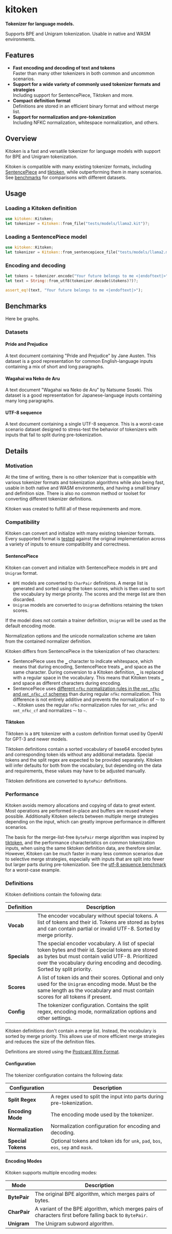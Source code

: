 # kitoken

**Tokenizer for language models.**

Supports BPE and Unigram tokenization. Usable in native and WASM environments.

## Features

- **Fast encoding and decoding of text and tokens**\
  Faster than many other tokenizers in both common and uncommon scenarios.
- **Support for a wide variety of commonly used tokenizer formats and strategies**\
  Including support for SentencePiece, Tiktoken and more.
- **Compact definition format**\
  Definitions are stored in an efficient binary format and without merge list.
- **Support for normalization and pre-tokenization**\
  Including NFKC normalization, whitespace normalization, and others.

## Overview

Kitoken is a fast and versatile tokenizer for language models with support for BPE and Unigram tokenization.

Kitoken is compatible with many existing tokenizer formats,
including [SentencePiece](https://github.com/google/sentencepiece) and [tiktoken](https://github.com/openai/tiktoken),
while outperforming them in many scenarios. See [benchmarks](#benchmarks) for comparisons with different datasets.

## Usage

### Loading a Kitoken definition

```rust
use kitoken::Kitoken;
let tokenizer = Kitoken::from_file("tests/models/llama2.kit")?;
```

### Loading a SentencePiece model

```rust
use kitoken::Kitoken;
let tokenizer = Kitoken::from_sentencepiece_file("tests/models/llama2.model")?;
```

### Encoding and decoding

```rust
let tokens = tokenizer.encode("Your future belongs to me <|endoftext|>", true)?;
let text = String::from_utf8(tokenizer.decode(&tokens)?)?;

assert_eq!(text, "Your future belongs to me <|endoftext|>");
```

## Benchmarks

Here be graphs.

### Datasets

#### Pride and Prejudice

A text document containing "Pride and Prejudice" by Jane Austen. This dataset is a good representation for common English-language inputs containing a mix of short and long paragraphs.

#### Wagahai wa Neko de Aru

A text document "Wagahai wa Neko de Aru" by Natsume Soseki. This dataset is a good representation for Japanese-language inputs containing many long paragraphs.

#### UTF-8 sequence

A text document containing a single UTF-8 sequence. This is a worst-case scenario dataset designed to stress-test the behavior of tokenizers with inputs that fail to split during pre-tokenization.

## Details

### Motivation

At the time of writing, there is no other tokenizer that is compatible with various tokenizer formats and tokenization algorithms while also being fast, usable in both native and WASM environments, and having a small binary and definition size.
There is also no common method or toolset for converting different tokenizer definitions.

Kitoken was created to fulfill all of these requirements and more.

### Compatibility

Kitoken can convert and initialize with many existing tokenizer formats. Every supported format is [tested](./tests) against the original implementation across a variety of inputs to ensure compatibility and correctness.

#### SentencePiece

Kitoken can convert and initialize with SentencePiece models in `BPE` and `Unigram` format.

- `BPE` models are converted to `CharPair` definitions. A merge list is generated and sorted using the token scores, which is then used to sort the vocabulary by merge priority. The scores and the merge list are then discarded.
- `Unigram` models are converted to `Unigram` definitions retaining the token scores.

If the model does not contain a trainer definition, `Unigram` will be used as the default encoding mode.

Normalization options and the unicode normalization scheme are taken from the contained normalizer definition.

Kitoken differs from SentencePiece in the tokenization of two characters:

- SentencePiece uses the `▁` character to indicate whitespace, which means that during encoding, SentencePiece treats `▁` and space as the same character. During conversion to a Kitoken definition, `▁` is replaced with a regular space in the vocabulary. This means that Kitoken treats `▁` and space as different characters during encoding.
- SentencePiece uses [different `nfkc` normalization rules in the `nmt_nfkc` and `nmt_nfkc_cf` schemes](https://github.com/google/sentencepiece/blob/master/doc/normalization.md) than during regular `nfkc` normalization. This difference is not entirely additive and prevents the normalization of `～` to `~`. Kitoken uses the regular `nfkc` normalization rules for `nmt_nfkc` and `nmt_nfkc_cf` and normalizes `～` to `~`.

#### Tiktoken

Tiktoken is a `BPE` tokenizer with a custom definition format used by OpenAI for GPT-3 and newer models.

Tiktoken definitions contain a sorted vocabulary of base64 encoded bytes and corresponding token ids without any additional metadata. Special tokens and the split regex are expected to be provided separately. Kitoken will infer defaults for both from the vocabulary, but depending on the data and requirements, these values may have to be adjusted manually.

Tiktoken definitions are converted to `BytePair` definitions.

### Performance

Kitoken avoids memory allocations and copying of data to great extent. Most operations are performed in-place and buffers are reused where possible.
Additionally Kitoken selects between multiple merge strategies depending on the input, which can greatly improve performance in different scenarios.

The basis for the merge-list-free `BytePair` merge algorithm was inspired by [tiktoken](https://github.com/openai/tiktoken), and the performance characteristics on common tokenization inputs, when using the same tiktoken definition data, are therefore similar. However, Kitoken can be much faster in many less common scenarios due to selective merge strategies, especially with inputs that are split into fewer but larger parts during pre-tokenization. See the [utf-8 sequence benchmark](#benchmarks) for a worst-case example.

### Definitions

Kitoken definitions contain the following data:

| Definition     | Description                                                                 |
| -------------- | --------------------------------------------------------------------------- |
| **Vocab**      | The encoder vocabulary without special tokens. A list of tokens and their id. Tokens are stored as bytes and can contain partial or invalid UTF-8. Sorted by merge priority. |
| **Specials**   | The special encoder vocabulary. A list of special token bytes and their id. Special tokens are stored as bytes but must contain valid UTF-8. Prioritized over the vocabulary during encoding and decoding. Sorted by split priority. |
| **Scores**     | A list of token ids and their scores. Optional and only used for the `Unigram` encoding mode. Must be the same length as the vocabulary and must contain scores for all tokens if present. |
| **Config**     | The tokenizer configuration. Contains the split regex, encoding mode, normalization options and other settings. |

Kitoken definitions don't contain a merge list. Instead, the vocabulary is sorted by merge priority. This allows use of more efficient merge strategies and reduces the size of the definition files.

Definitions are stored using the [Postcard Wire Format](https://postcard.jamesmunns.com/wire-format).

#### Configuration

The tokenizer configuration contains the following data:

| Configuration     | Description                                                                 |
| ----------------- | --------------------------------------------------------------------------- |
| **Split Regex**   | A regex used to split the input into parts during pre-tokenization. |
| **Encoding Mode** | The encoding mode used by the tokenizer. |
| **Normalization** | Normalization configuration for encoding and decoding. |
| **Special Tokens** | Optional tokens and token ids for `unk`, `pad`, `bos`, `eos`, `sep` and `mask`. |

#### Encoding Modes

Kitoken supports multiple encoding modes:

| Mode            | Description                                                                 |
| --------------- | --------------------------------------------------------------------------- |
| **BytePair**    | The original BPE algorithm, which merges pairs of bytes. |
| **CharPair**    | A variant of the BPE algorithm, which merges pairs of characters first before falling back to `BytePair`. |
| **Unigram**     | The Unigram subword algorithm. |
